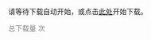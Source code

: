 <script>
    window.onload = function () {
        var link = document.createElement('a');
        link.href = "../lab3.zip";
        link.download = "../lab3.zip";
        link.click();
    }
</script>

请等待下载自动开始，或点击<a href="../lab3.zip">此处</a>开始下载。

<script async src="//busuanzi.ibruce.info/busuanzi/2.3/busuanzi.pure.mini.js"></script>

<span style="color: grey" id="busuanzi_container_page_pv">总下载量 <span id="busuanzi_value_page_pv"></span> 次</span>